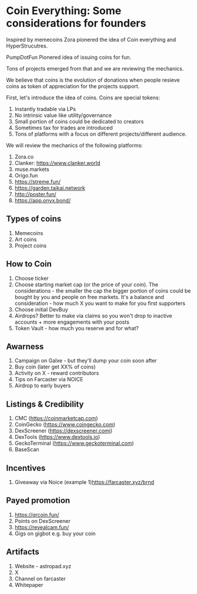 # Coin Everything: Some considerations for founders 

Inspired by memecoins Zora pionered the idea of Coin everything and HyperStrucutres.

PumpDotFun Pionered idea of issuing coins for fun.

Tons of projects emerged from that and we are reviewing the mechanics.

We believe that coins is the evolution of donations when people resieve coins as token of appreciation for the projects support.

First, let's introduce the idea of coins. Coins are special tokens:
1. Instantly tradable via LPs
2. No intrinsic value like utility/governance
3. Small portion of coins could be dedicated to creators
4. Sometimes tax for trades are introduced
5. Tons of platforms with a focus on different projects/different audience.

We will review the mechanics of the following platforms:
1. Zora.co
2. Clanker: https://www.clanker.world
3. muse.markets
4. Origo.fun
5. https://streme.fun/
6. https://garden.taikai.network
7. http://poster.fun/
8. https://app.onyx.bond/


## Types of coins

1. Memecoins
2. Art coins
3. Project coins

## How to Coin

1. Choose ticker
2. Choose starting market cap (or the price of your coin). The considerations - the smaller the cap the bigger portion of coins could be bought by you and people on free markets. It's a balance and consideration - how much X you want to make for you first supporters
3. Choose initial DevBuy
4. Airdrops? Better to make via claims so you won't drop to inactive accounts + more engagements with your posts
5. Token Vault - how much you reserve and for what?

## Awarness
1. Campaign on Galxe - but they'll dump your coin soon after
2. Buy coin (later get XX% of coins)
3. Activity on X - reward contributors
4. Tips on Farcaster via NOICE
5. Airdrop to early buyers

## Listings & Credibility

1. CMC (https://coinmarketcap.com)
2. CoinGecko (https://www.coingecko.com)
3. DexScreener (https://dexscreener.comj)
4. DexTools (https://www.dextools.io)
5. GeckoTerminal (https://www.geckoterminal.com)
6. BaseScan

## Incentives

1. Giveaway via Noice (example 1)https://farcaster.xyz/brnd

## Payed promotion

1. https://qrcoin.fun/
2. Points on DexScreener
3. https://revealcam.fun/
4. Gigs on gigbot e.g. buy your coin

## Artifacts
1. Website - astropad.xyz
2. X 
3. Channel on farcaster
4. Whitepaper

